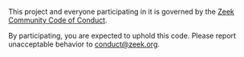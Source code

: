 This project and everyone participating in it is governed by the [Zeek Community Code of Conduct](https://zeek.org/community-code-of-conduct/).

By participating, you are expected to uphold this code. Please report
unacceptable behavior to conduct@zeek.org.

